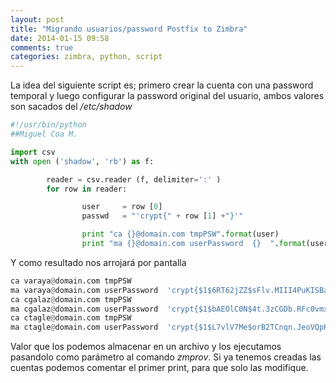 ```yaml
---
layout: post
title: "Migrando usuarios/password Postfix to Zimbra"
date: 2014-01-15 09:58
comments: true
categories: zimbra, python, script
---
```

La idea del siguiente script es; primero crear la cuenta con una password temporal y luego configurar la password original del usuario, ambos valores son sacados del <i>/etc/shadow</i>

``` python
#!/usr/bin/python
##Miguel Coa M.

import csv
with open ('shadow', 'rb') as f:

        reader = csv.reader (f, delimiter=':' ) 
        for row in reader:

                user     = row [0]
                passwd   = "'crypt{" + row [1] +"}'"

                print "ca {}@domain.com tmpPSW".format(user)
                print "ma {}@domain.com userPassword  {}  ".format(user,passwd)
```

Y como resultado nos arrojará por pantalla 

``` python
ca varaya@domain.com tmpPSW
ma varaya@domain.com userPassword  'crypt{$1$6RT62jZZ$sFlv.MIII4PuKISBaap030}'
ca cgalaz@domain.com tmpPSW
ma cgalaz@domain.com userPassword  'crypt{$1$bAEOlC0N$4t.3zCGDb.RFc0vmxd2UB0}'
ca ctagle@domain.com tmpPSW
ma ctagle@domain.com userPassword  'crypt{$1$L7vlV7Me$orB2TCnqn.JeoVQpKsr6P0}'
``` 
Valor que los podemos almacenar en un archivo y los ejecutamos pasandolo como parámetro al comando <i>zmprov</i>. Si ya tenemos creadas las cuentas podemos comentar el primer print, para que solo las modifique.

